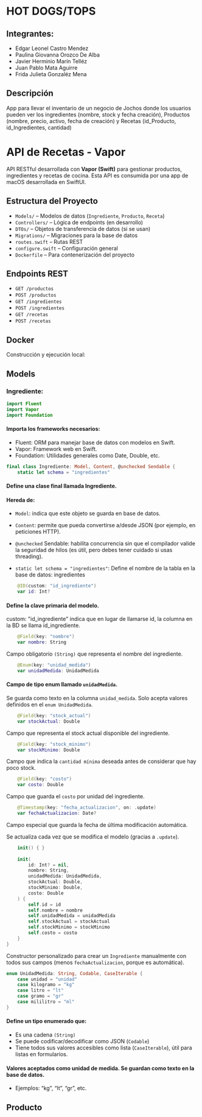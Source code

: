 # HOT DOGS/TOPS

## Integrantes:
- Edgar Leonel Castro Mendez
- Paulina Giovanna Orozco  De Alba
- Javier Herminio Marín Telléz
- Juan Pablo Mata Aguirre
- Frida Julieta Gonzaléz Mena

## Descripción 
App para llevar el inventario de un negocio de Jochos donde los usuarios pueden ver los ingredientes (nombre, stock y fecha creación), Productos (nombre, precio, activo, fecha de creación) y Recetas (id_Producto, 
id_Ingredientes, cantidad)

#  API de Recetas - Vapor

API RESTful desarrollada con **Vapor (Swift)** para gestionar productos, ingredientes y recetas de cocina. Esta API es consumida por una app de macOS desarrollada en SwiftUI.

##  Estructura del Proyecto

- `Models/` – Modelos de datos (`Ingrediente`, `Producto`, `Receta`)
- `Controllers/` – Lógica de endpoints (en desarrollo)
- `DTOs/` – Objetos de transferencia de datos (si se usan)
- `Migrations/` – Migraciones para la base de datos
- `routes.swift` – Rutas REST
- `configure.swift` – Configuración general
- `Dockerfile` – Para contenerización del proyecto

##  Endpoints REST

- `GET /productos`
- `POST /productos`
- `GET /ingredientes`
- `POST /ingredientes`
- `GET /recetas`
- `POST /recetas`

##  Docker

Construcción y ejecución local:

## Models

### Ingrediente:

```swift
import Fluent
import Vapor
import Foundation
```
#### Importa los frameworks necesarios:

- Fluent: ORM para manejar base de datos con modelos en Swift.
- Vapor: Framework web en Swift.
- Foundation: Utilidades generales como Date, Double, etc.


```swift
final class Ingrediente: Model, Content, @unchecked Sendable {
    static let schema = "ingredientes"
```
#### Define una clase final llamada Ingrediente.
#### Hereda de:
- `Model`: indica que este objeto se guarda en base de datos.
- `Content`: permite que pueda convertirse a/desde JSON (por ejemplo, en peticiones HTTP).
- `@unchecked` Sendable: habilita concurrencia sin que el compilador valide la seguridad de hilos (es útil, pero debes tener cuidado si usas threading).

- `static let schema = "ingredientes"`: Define el nombre de la tabla en la base de datos: ingredientes

```swift 
    @ID(custom: "id_ingrediente")
    var id: Int?
```
#### Define la clave primaria del modelo.

custom: "id_ingrediente" indica que en lugar de llamarse id, la columna en la BD se llama id_ingrediente.

```swift
    @Field(key: "nombre")
    var nombre: String
```
Campo obligatorio `(String)` que representa el nombre del ingrediente.

```swift
    @Enum(key: "unidad_medida")
    var unidadMedida: UnidadMedida

```
#### Campo de tipo enum llamado `unidadMedida`.

Se guarda como texto en la columna `unidad_medida`.
Solo acepta valores definidos en el `enum UnidadMedida`.
```swift
    @Field(key: "stock_actual")
    var stockActual: Double
```
Campo que representa el stock actual disponible del ingrediente.
```swift
    @Field(key: "stock_minimo")
    var stockMinimo: Double
```
Campo que indica la `cantidad mínima` deseada antes de considerar que hay poco stock.
```swift
    @Field(key: "costo")
    var costo: Double
```
Campo que guarda el `costo` por unidad del ingrediente.
```swift
    @Timestamp(key: "fecha_actualizacion", on: .update)
    var fechaActualizacion: Date?
```
 Campo especial que guarda la fecha de última modificación automática.

Se actualiza cada vez que se modifica el modelo (gracias a `.update`).

```swift
    init() { }
    
    init(
        id: Int? = nil,
        nombre: String,
        unidadMedida: UnidadMedida,
        stockActual: Double,
        stockMinimo: Double,
        costo: Double
    ) {
        self.id = id
        self.nombre = nombre
        self.unidadMedida = unidadMedida
        self.stockActual = stockActual
        self.stockMinimo = stockMinimo
        self.costo = costo
    }
}
```
Constructor personalizado para crear un `Ingrediente` manualmente con todos sus campos (menos `fechaActualizacion`, porque es automática).
```swift
enum UnidadMedida: String, Codable, CaseIterable {
    case unidad = "unidad"
    case kilogramo = "kg"
    case litro = "lt"
    case gramo = "gr"
    case mililitro = "ml"
}
```
#### Define un tipo enumerado que:
- Es una cadena `(String)`
- Se puede codificar/decodificar como JSON (`Codable`)
- Tiene todos sus valores accesibles como lista (`CaseIterable`), útil para listas en formularios.

#### Valores aceptados como unidad de medida. Se guardan como texto en la base de datos.
- Ejemplos: “kg”, “lt”, “gr”, etc.

## Producto
```swift
```

```swift
```

```swift
```








